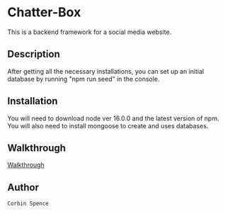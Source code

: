 # Chatter-Box

This is a backend framework for a social media website.

## Description

After getting all the necessary installations, you can set up an initial database by running "npm run seed" in the console. 

## Installation

You will need to download node ver 16.0.0 and the latest version of npm. You will also need to install mongoose to create and uses databases.

## Walkthrough

[Walkthrough](https://drive.google.com/file/d/1qHrk9G4MT0PzxTi7XJ9JHVegIi_P6iYL/view)

## Author

    Corbin Spence